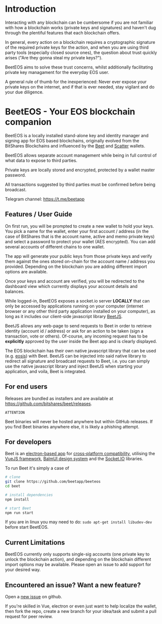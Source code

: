 # Introduction

Interacting with any blockchain can be cumbersome if you are not familiar with how a blockchain works (private keys and signatures) and haven't dug through the plentiful features that each blockchain offers.

In general, every action on a blockchain requires a cryptographic signature of the required private keys for the action, and when you are using third party tools (especially closed source ones), the question about trust quickly arises ("Are they gonna steal my private keys?").

BeetEOS aims to solve these trust concerns, whilst additionally facilitating private key managament for the everyday EOS user.

A general rule of thumb for the inexperienced: Never ever expose your private keys on the internet, and if that is ever needed, stay vigilant and do your due diligence.

# BeetEOS - Your EOS blockchain companion

BeetEOS is a locally installed stand-alone key and identity manager and signing app for EOS based blockchains, originally evolved from the BitShares Blockchains and influenced by the [Beet](https://github.com/bitshares/beet) and [Scatter](https://github.com/GetScatter) wallets.

BeetEOS allows separate account management while being in full control of what data to expose to third parties.

Private keys are locally stored and encrypted, protected by a wallet master password.

All transactions suggested by third parties must be confirmed before being broadcast.

Telegram channel: https://t.me/beetapp

## Features / User Guide

On first run, you will be prompted to create a new wallet to hold your keys. You pick a name for the wallet,
enter your first account / address (in the case of BitShares that is the account name, active and memo private keys) and select a password to protect your wallet (AES encrypted). You can add several accounts
of different chains to one wallet.

The app will generate your public keys from those private keys and verify them against the ones stored on-chain for the account name / address you provided. Depending on the blockchain you are adding different import options are available.

Once your keys and account are verified, you will be redirected to the dashboard view which currently displays your account details and balances.

While logged-in, BeetEOS exposes a socket.io server **LOCALLY** that can only be accessed by applications running on your computer (internet browser or any other third party application installed on your computer),
as long as it includes our client-side javascript library [BeetJS](https://github.com/bitshares/beet-js).

BeetJS allows any web-page to send requests to Beet in order to retrieve identity (account id / address) or ask for an action to be taken (sign a transaction, vote or others).
Of-course, any incoming request has to be **explicitly** approved by the user inside the Beet app and is clearly displayed.

The EOS blockchain has their own native javascript library that can be used (e.g. [eosjs](https://github.com/EOSIO/eosjs)) with Beet. BeetJS can be injected into said native library to redirect all signature and broadcast requests to Beet, i.e. you can simply use the native javascript library and inject BeetJS when starting your application, and voila, Beet is integrated.

## For end users

Releases are bundled as installers and are available at https://github.com/bitshares/beet/releases.

    ATTENTION

Beet binaries will never be hosted anywhere but within GitHub releases. If you find Beet binaries anywhere else, it is likely a phishing attempt.

## For developers

Beet is an [electron-based app](https://www.electronjs.org) for [cross-platform compatibility](https://www.electron.build), utilising the [VueJS framework](https://blog.vuejs.org/posts/vue-3-as-the-new-default.html), [BalmUI design system](https://material.balmjs.com) and the [Socket.IO](https://socket.io) libraries.

To run Beet it's simply a case of

``` bash
# clone
git clone https://github.com/beetapp/beeteos
cd beet

# install dependencies
npm install

# start Beet
npm run start
```

If you are in linux you may need to do: `sudo apt-get install libudev-dev` before start BeetEOS.

## Current Limitations

BeetEOS currently only supports single-sig accounts (one private key to unlock the blockchain action), and depending on the blockchain different import options may be available.
Please open an issue to add support for your desired way.

## Encountered an issue? Want a new feature?

Open a [new issue](https://github.com/beetapp/beeteos/issues/) on github.

If you're skilled in Vue, electron or even just want to help localize the wallet, then fork the repo, create a new branch for your idea/task and submit a pull request for peer review.
